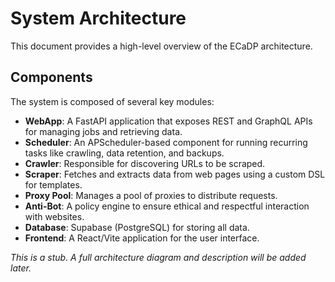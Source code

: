# System Architecture

This document provides a high-level overview of the ECaDP architecture.

## Components

The system is composed of several key modules:

-   **WebApp**: A FastAPI application that exposes REST and GraphQL APIs for managing jobs and retrieving data.
-   **Scheduler**: An APScheduler-based component for running recurring tasks like crawling, data retention, and backups.
-   **Crawler**: Responsible for discovering URLs to be scraped.
-   **Scraper**: Fetches and extracts data from web pages using a custom DSL for templates.
-   **Proxy Pool**: Manages a pool of proxies to distribute requests.
-   **Anti-Bot**: A policy engine to ensure ethical and respectful interaction with websites.
-   **Database**: Supabase (PostgreSQL) for storing all data.
-   **Frontend**: A React/Vite application for the user interface.

*This is a stub. A full architecture diagram and description will be added later.*